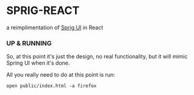 # SPRIG-REACT
 
a reimplimentation of [Sprig UI](https://github.com/alanbsmith/sprig-ui) in React

### UP & RUNNING

So, at this point it's just the design, no real functionality, but it will mimic Spring UI when it's done.

All you really need to do at this point is run:
 
```
open public/index.html -a firefox
```
